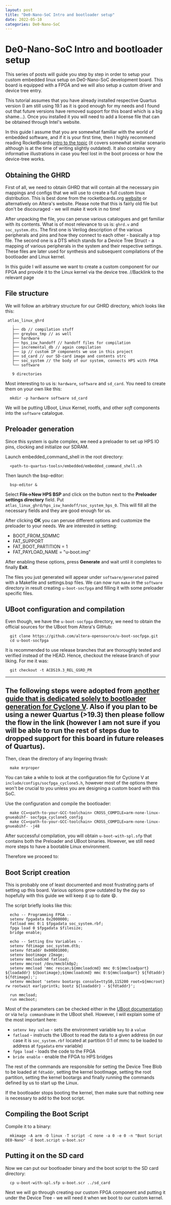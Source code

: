 ```yaml
---
layout: post
title: "De0-Nano-SoC Intro and bootloader setup"
date: 2022-05-10
categories: De0-Nano-SoC
---
```


# De0-Nano-SoC Intro and bootloader setup

This series of posts will guide you step by step in order to setup your custom embedded linux setup on De0-Nano-SoC development board. This board is equipped with a FPGA  and we will also setup a custom driver and device tree entry.

This tutorial assumes that you have already installed respective Quartus version (I am still using 19.1 as it is good enough for my needs and I found out that future versions have removed support for this board which is a big shame...). Once you installed it you will need to add a license file that can be obtained through Intel's website.

In this guide I assume that you are somewhat familiar with the world of embedded software, and if it is your first time, then I highly recommend reading RocketBoards [intro to the topic](https://rocketboards.org/foswiki/Documentation/EmbeddedLinuxBeginnerSGuide) (it covers somewhat similar scenario although is at the time of writing slightly outdated). It also contains very informative illustrations in case you feel lost in the boot process or how the device-tree works.

## Obtaining the GHRD
First of all, we need to obtain GHRD  that will contain all the necessary pin mappings and configs that we will use to create a full custom linux distribution. This is best done from the rocketboards.org [website](https://rocketboards.org/foswiki/Documentation/EmbeddedLinuxBeginnerSGuide) or alternatively on Altera's website. Please note that this is fairly old file but don't be discouraged - we will make it work in no time!

After unpacking the file, you can peruse various catalogues and get familiar with its contents. What is of most relevance to us is: `ghrd.v` and `soc_system.dts`. The first one is Verilog description of the various peripherals and pins and how they connect to each other - basically a top file. The second one is a DTS  which stands for a Device Tree Struct - a mapping of various peripherals in the system and their respective settings. These files are later used for synthesis and subsequent compilations of the bootloader and Linux kernel.

In this guide I will assume we want to create a custom component for our FPGA and provide it to the Linux kernel via the device tree. //Backlink to the relevant page

## File structure
We will follow an arbitrary structure for our GHRD directory, which looks like this:
```
 atlas_linux_ghrd
   .
   ├── db // compilation stuff
   ├── greybox_tmp // as well
   ├── hardware
   ├── hps_isw_handoff // handoff files for compilation
   ├── incremental_db // again compilation
   ├── ip // custom IP components we use in this project
   ├── sd_card // our SD-card image and contents strc
   ├── soc_system // the body of our system, connects HPS with FPGA
   └── software

   9 directories

```

Most interesting to us is: `hardware`, `software` and `sd_card`. You need to create them on your own like this:
```
  mkdir -p hardware software sd_card
```

We will be putting UBoot, Linux Kernel, rootfs, and other _soft_ components into the `software` catalogue.

## Preloader generation

Since this system is quite complex, we need a preloader to set up HPS IO pins, clocking and initialize our SDRAM.

Launch embedded_command_shell in the root directory:
```
  <path-to-quartus-tools>/embedded/embedded_command_shell.sh
```

Then launch the bsp-editor:
```
  bsp-editor &
```

Select **File->New HPS BSP** and click on the button next to the **Preloader settings directory** field. Put `atlas_linux_ghrd/hps_isw_handoff/soc_system_hps_0`. This will fill all the necessary fields and they are good enough for us.

After clicking **OK** you can peruse different options and customize the preloader to your needs. We are interested in setting:
* BOOT_FROM_SDMMC
* FAT_SUPPORT
* FAT_BOOT_PARTITION = 1
* FAT_PAYLOAD_NAME = "u-boot.img"

After enabling these options, press **Generate** and wait until it completes to finally **Exit**.

The files you just generated will appear under `software/generated` paired with a Makefile and settings.bsp files. We can now run `make` in the `software` directory in result creating `u-boot-socfpga` and filling it with some preloader specific files.

## UBoot configuration and compilation

Even though, we have the `u-boot-socfpga` directory, we need to obtain the official sources for the UBoot from Altera's GitHub:

```
  git clone https://github.com/altera-opensource/u-boot-socfpga.git
  cd u-boot-socfpga
```

It is recommended to use release branches that are thoroughly tested and verified instead of the HEAD. Hence, checkout the release branch of your liking. For me it was:
```
  git checkout -t ACDS19.3_REL_GSRD_PR
```

----
The following steps were adopted from [another guide that is dedicated solely to bootloader generation for Cyclone V](https://rocketboards.org/foswiki/Documentation/BuildingBootloaderCycloneVAndArria10). Also if you plan to be using a newer Quartus (>19.3) then please follow the flow in the link (however I am not sure if you will be able to run the rest of steps due to dropped support for this board in future releases of Quartus).
---

Then, clean the directory of any lingering thrash:
```
  make mrproper
```

You can take a while to look at the configuration file for Cyclone V at `include/configs/socfpga_cyclone5.h`, however most of the options there won't be crucial to you unless you are designing a custom board with this SoC.

Use the configuration and compile the bootloader:
```
  make CC=<path-to-your-GCC-toolchain> CROSS_COMPILE=arm-none-linux-gnueabihf- socfpga_cyclone5_config
  make CC=<path-to-your-GCC-toolchain> CROSS_COMPILE=arm-none-linux-gnueabihf- -j48
```

After successful compilation, you will obtain `u-boot-with-spl.sfp` that contains both the Preloader and UBoot binaries. However, we still need more steps to have a bootable Linux environment.

Therefore we proceed to:

## Boot Script creation

This is probably one of least documented and most frustrating parts of setting up this board. Various options grow outdated by the day so hopefully with this guide we will keep it up to date :smile:.

The script briefly looks like this:

```
  echo -- Programming FPGA --
  setenv fpgadata 0x2000000;
  fatload mmc 0:1 $fpgadata soc_system.rbf;
  fpga load 0 $fpgadata $filesize;
  bridge enable;

  echo -- Setting Env Variables --
  setenv fdtimage soc_system.dtb;
  setenv fdtaddr 0x00001000;
  setenv bootimage zImage;
  setenv mmcloadcmd fatload;
  setenv mmcroot /dev/mmcblk0p2;
  setenv mmcload 'mmc rescan;${mmcloadcmd} mmc 0:${mmcloadpart} ${loadaddr} ${bootimage};${mmcloadcmd} mmc 0:${mmcloadpart} ${fdtaddr} ${fdtimage};';
  setenv mmcboot 'setenv bootargs console=ttyS0,115200 root=${mmcroot} rw rootwait earlyprintk; bootz ${loadaddr} - ${fdtaddr}';

  run mmcload;
  run mmcboot;
```

Most of the parameters can be checked either in the [UBoot documentation](http://www.denx.de/wiki/view/DULG/UBootCommandLineInterface) or via `help commandname` in the UBoot shell. However, I will explain some of the most important here:

* `setenv key value` - sets the environment variable `key` to a `value`
* `fatload` - instructs the UBoot to read the data to a given address (in our case it is `soc_system.rbf` located at partition 0:1 of mmc to be loaded to address at `fpgadata` env variable)
* `fpga load` - loads the code to the FPGA
* `bride enable` - enable the FPGA to HPS bridges

The rest of the commands are responsible for setting the Device Tree Blob to be loaded at `fdtaddr`, setting the kernel bootImage, setting the root partition, setting the kernel bootargs and finally running the commands defined by us to start up the Linux.

If the bootloader stops booting the kernel, then make sure that nothing new is necessary to add to the boot script.

## Compiling the Boot Script

Compile it to a binary:
```
  mkimage -A arm -O linux -T script -C none -a 0 -e 0 -n "Boot Script DE0-Nano" -d boot.script u-boot.scr
```

## Putting it on the SD card

Now we can put our bootloader binary and the boot script to the SD card directory:

```
  cp u-boot-with-spl.sfp u-boot.scr ../sd_card
```

Next we will go through creating our custom FPGA component and putting it under the Device Tree - we will need it when we boot to our custom kernel.
